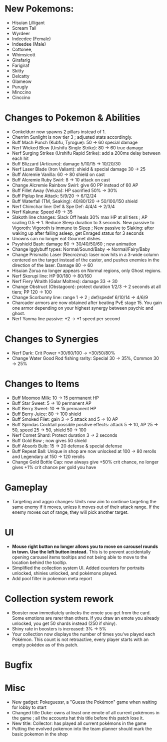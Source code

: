 # New Pokemons:

- Hisuian Lilligant
- Scream Tail
- Wyrdeer
- Indeedee (Female)
- Indeedee (Male)
- Cottonee,
- Whimsicott
- Girafarig
- Farigiraf
- Skitty
- Delcatty
- Glameow
- Purugly
- Minccino
- Cinccino

# Changes to Pokemon & Abilities

- Conkeldurr now spawns 2 pillars instead of 1.
- Cherrim Sunlight is now tier 3 ; adjusted stats accordingly.
- Buff Mach Punch (Kubfu, Tyrogue): 50 → 60 special damage
- Nerf Wicked Blow (Urshifu Single Strike): 80 → 60 true damage
- Nerf Surging Strikes (Urshifu Rapid Strike): add a 200ms delay between each hit
- Buff Blizzard (Articuno): damage 5/10/15 → 10/20/30
- Nerf Laser Blade (Iron Valiant): shield & special damage 30 → 25
- Buff Alcremie Vanilla: 60 → 80 shield on cast
- Buff Alcremie Ruby Swirl: 8 → 10 attack on cast
- Change Alcremie Rainbow Swirl: give 60 PP instead of 60 AP
- Buff Fillet Away (Veluza): HP sacrified 50% → 30%
- Buff Piplup line Attack: 5/9/20 → 6/12/24
- Buff Waterfall (TM, Seaking): 40/80/120 → 50/100/150 shield
- Nerf Chimchar line: Def & Spe Def: 4/4/4 → 2/3/4
- Nerf Kakuna: Speed 49 → 35
- Slakoth line changes: Slack Off heals 30% max HP at all tiers ; AP scaling 0.5 → 1. Reduce Sleep duration to 3 seconds. New passive to Vigoroth: Vigoroth is immune to Sleep ; New passive to Slaking: after waking up after falling asleep, get Enraged status for 3 seconds
- Unowns can no longer eat Gourmet dishes
- Psyshield Bash: damage 60 → 30/40/50/60 ; new animation
- Change Igglybuff types: Normal/Sound/Baby → Normal/Fairy/Baby
- Change Prismatic Laser (Necrozma): laser now hits in a 3-wide column centered on the target instead of the caster, and pushes enemies in the direction of the laser. Damage 80 → 60
- Hisuian Zorua no longer appears on Normal regions, only Ghost regions.
- Nerf Skorupi line: HP 90/180 → 80/160
- Nerf Fiery Wraith (Galar Moltres): damage 33 → 30
- Change Obstruct (Obstagoon): protect duration 1/2/3 → 2 seconds at all tiers; PP 120 → 100
- Change Scorbunny line: range 1 → 2 ; def/spedef 6/10/14 → 4/6/9
- Charcader armors are now obtained after beating PvE stage 15. You gain one armor depending on your highest synergy between psychic and ghost.
- Nerf Yanma line passive: +2 → +1 speed per second

# Changes to Synergies

- Nerf Dark: Crit Power +30/60/100 → +30/50/80%
- Change Water Good Rod fishing rarity: Special 30 → 35%, Common 30 → 25%

# Changes to Items

- Buff Moomoo Milk: 10 → 15 permanent HP
- Buff Star Sweet: 5 → 10 permanent AP
- Buff Berry Sweet: 10 → 15 permanent HP
- Buff Berry Juice: 80 → 100 shield
- Buff Smoked Filet: gain 3 → 5 attack and 5 → 10 AP
- Buff Spindas Cocktail possible positive effects: attack 5 → 10, AP 25 → 50, speed 25 → 50, shield 50 → 100
- Nerf Comet Shard: Protect duration 3 → 2 seconds
- Buff Gold Bow ; now gives 50 shield
- Buff Absorb Bulb: 15 → 20 defense & special defense
- Buff Repeat Ball: Unique in shop are now unlocked at 100 → 80 rerolls and Legendary at 150 → 120 rerolls
- Change Gold Bottle Cap: now always give +50% crit chance, no longer gives +1% crit chance per gold you have

# Gameplay

- Targeting and aggro changes: Units now aim to continue targeting the same enemy if it moves, unless it moves out of their attack range. If the enemy moves out of range, they will pick another target.

# UI

- **Mouse right button no longer allows you to move on carousel rounds in town. Use the left button instead.** This is to prevent accidentally opening carousel items tooltips and not being able to move to the location behind the tooltip.
- Simplified the collection system UI. Added counters for portraits unlocked, shinies unlocked, and pokémons played.
- Add pool filter in pokemon meta report

# Collection system rework

- Booster now immediately unlocks the emote you get from the card. Some emotions are rarer than others. If you draw an emote you already unlocked, you get 50 shards instead (250 if shiny).
- Shiny rate in boosters is increased: 3% → 5%
- Your collection now displays the number of times you've played each Pokémon. This count is not retroactive, every player starts with an empty pokédex as of this patch.


# Bugfix

# Misc

- New gadget: Pokeguessr, a "Guess the Pokémon" game when waiting for lobby to start
- Changed title Duke: owns at least one emote of all current pokémons in the game ; all the accounts hat this title before this patch lose it.
- New title: Collector: has played all current pokémons in the game
- Putting the evolved pokemon into the team planner should mark the basic pokemon in the shop
